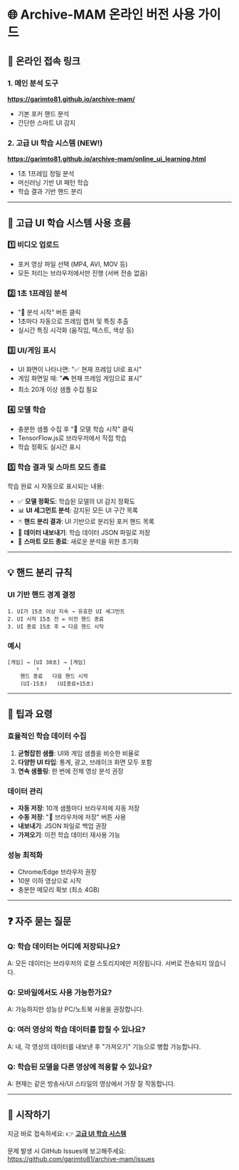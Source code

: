 # 🌐 Archive-MAM 온라인 버전 사용 가이드

## 📍 온라인 접속 링크

### 1. 메인 분석 도구
**https://garimto81.github.io/archive-mam/**
- 기본 포커 핸드 분석
- 간단한 스마트 UI 감지

### 2. 고급 UI 학습 시스템 (NEW!)
**https://garimto81.github.io/archive-mam/online_ui_learning.html**
- 1초 1프레임 정밀 분석
- 머신러닝 기반 UI 패턴 학습
- 학습 결과 기반 핸드 분리

---

## 🎯 고급 UI 학습 시스템 사용 흐름

### 1️⃣ 비디오 업로드
- 포커 영상 파일 선택 (MP4, AVI, MOV 등)
- 모든 처리는 브라우저에서만 진행 (서버 전송 없음)

### 2️⃣ 1초 1프레임 분석
- "🚀 분석 시작" 버튼 클릭
- 1초마다 자동으로 프레임 캡처 및 특징 추출
- 실시간 특징 시각화 (움직임, 텍스트, 색상 등)

### 3️⃣ UI/게임 표시
- UI 화면이 나타나면: "✅ 현재 프레임 UI로 표시"
- 게임 화면일 때: "🎮 현재 프레임 게임으로 표시"
- 최소 20개 이상 샘플 수집 필요

### 4️⃣ 모델 학습
- 충분한 샘플 수집 후 "🧠 모델 학습 시작" 클릭
- TensorFlow.js로 브라우저에서 직접 학습
- 학습 정확도 실시간 표시

### 5️⃣ 학습 결과 및 스마트 모드 종료
학습 완료 시 자동으로 표시되는 내용:
- ✅ **모델 정확도**: 학습된 모델의 UI 감지 정확도
- 📊 **UI 세그먼트 분석**: 감지된 모든 UI 구간 목록
- 🃏 **핸드 분리 결과**: UI 기반으로 분리된 포커 핸드 목록
- 💾 **데이터 내보내기**: 학습 데이터 JSON 파일로 저장
- 🏁 **스마트 모드 종료**: 새로운 분석을 위한 초기화

---

## 💡 핸드 분리 규칙

### UI 기반 핸드 경계 결정
```
1. UI가 15초 이상 지속 → 유효한 UI 세그먼트
2. UI 시작 15초 전 = 이전 핸드 종료
3. UI 종료 15초 후 = 다음 핸드 시작
```

### 예시
```
[게임] → [UI 30초] → [게임]
         ↑         ↑
    핸드 종료   다음 핸드 시작
    (UI-15초)   (UI종료+15초)
```

---

## 🔧 팁과 요령

### 효율적인 학습 데이터 수집
1. **균형잡힌 샘플**: UI와 게임 샘플을 비슷한 비율로
2. **다양한 UI 타입**: 통계, 광고, 브레이크 화면 모두 포함
3. **연속 샘플링**: 한 번에 전체 영상 분석 권장

### 데이터 관리
- **자동 저장**: 10개 샘플마다 브라우저에 자동 저장
- **수동 저장**: "💾 브라우저에 저장" 버튼 사용
- **내보내기**: JSON 파일로 백업 권장
- **가져오기**: 이전 학습 데이터 재사용 가능

### 성능 최적화
- Chrome/Edge 브라우저 권장
- 10분 이하 영상으로 시작
- 충분한 메모리 확보 (최소 4GB)

---

## ❓ 자주 묻는 질문

### Q: 학습 데이터는 어디에 저장되나요?
A: 모든 데이터는 브라우저의 로컬 스토리지에만 저장됩니다. 서버로 전송되지 않습니다.

### Q: 모바일에서도 사용 가능한가요?
A: 가능하지만 성능상 PC/노트북 사용을 권장합니다.

### Q: 여러 영상의 학습 데이터를 합칠 수 있나요?
A: 네, 각 영상의 데이터를 내보낸 후 "가져오기" 기능으로 병합 가능합니다.

### Q: 학습된 모델을 다른 영상에 적용할 수 있나요?
A: 현재는 같은 방송사/UI 스타일의 영상에서 가장 잘 작동합니다.

---

## 🚀 시작하기

지금 바로 접속하세요:
👉 **[고급 UI 학습 시스템](https://garimto81.github.io/archive-mam/online_ui_learning.html)**

문제 발생 시 GitHub Issues에 보고해주세요:
https://github.com/garimto81/archive-mam/issues